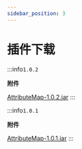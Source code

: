 ```yaml
---
sidebar_position: 3
---
```


# 插件下载

:::info`1.0.2`

**附件**

[AttributeMap-1.0.2.jar](https://www.goodmc.cn/plugin/AttributeMap/AttributeMap-1.0.2.jar)
:::

:::info`1.0.1`

**附件**

[AttributeMap-1.0.1.jar](https://www.goodmc.cn/plugin/AttributeMap/AttributeMap-1.0.1.jar)
:::
